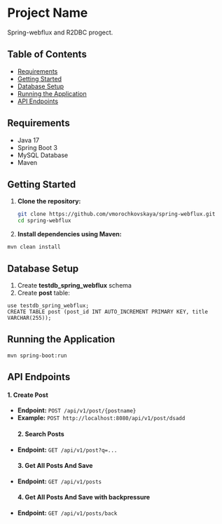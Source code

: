 # Project Name

Spring-webflux and R2DBC progect.

## Table of Contents

- [Requirements](#requirements)
- [Getting Started](#getting-started)
- [Database Setup](#database-setup)
- [Running the Application](#running-the-application)
- [API Endpoints](#api-endpoints)

## Requirements

- Java 17
- Spring Boot 3
- MySQL Database
- Maven

## Getting Started

1. **Clone the repository:**

   ```bash
   git clone https://github.com/vmorochkovskaya/spring-webflux.git
   cd spring-webflux

2. **Install dependencies using Maven:**

```
mvn clean install
```

## Database Setup
   1. Create **testdb_spring_webflux** schema
   2. Create **post** table:
   ```
   use testdb_spring_webflux;
   CREATE TABLE post (post_id INT AUTO_INCREMENT PRIMARY KEY, title VARCHAR(255));
   ```
## Running the Application
```
mvn spring-boot:run
```

## API Endpoints
   #### 1. Create Post
- **Endpoint:** `POST /api/v1/post/{postname}`
- **Example:** `POST http://localhost:8080/api/v1/post/dsadd`
   #### 2. Search Posts
- **Endpoint:** `GET /api/v1/post?q=...`
   #### 3. Get All Posts And Save
- **Endpoint:** `GET /api/v1/posts`
   #### 4. Get All Posts And Save with backpressure
- **Endpoint:** `GET /api/v1/posts/back`

